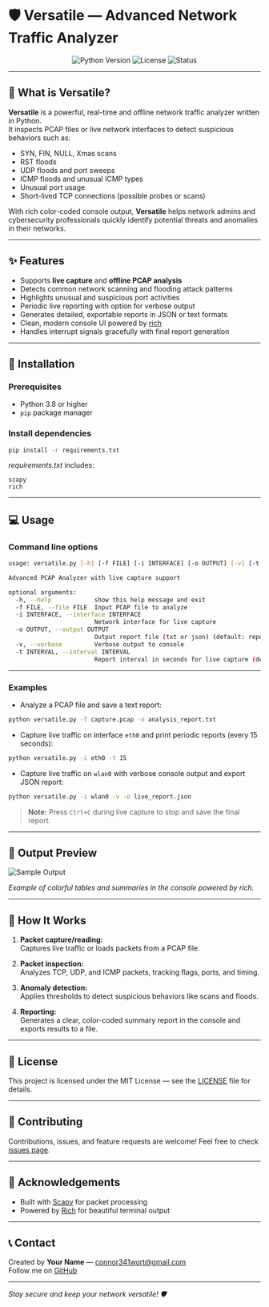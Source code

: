 # 🛡️ Versatile — Advanced Network Traffic Analyzer

<p align="center">
  <img src="https://img.shields.io/badge/python-3.8%2B-blue.svg" alt="Python Version" />
  <img src="https://img.shields.io/badge/license-MIT-green.svg" alt="License" />
  <img src="https://img.shields.io/badge/status-Active-brightgreen.svg" alt="Status" />
</p>

---

## 🎯 What is Versatile?

**Versatile** is a powerful, real-time and offline network traffic analyzer written in Python.  
It inspects PCAP files or live network interfaces to detect suspicious behaviors such as:

- SYN, FIN, NULL, Xmas scans  
- RST floods  
- UDP floods and port sweeps  
- ICMP floods and unusual ICMP types  
- Unusual port usage  
- Short-lived TCP connections (possible probes or scans)  

With rich color-coded console output, **Versatile** helps network admins and cybersecurity professionals quickly identify potential threats and anomalies in their networks.

---

## ✨ Features

- Supports **live capture** and **offline PCAP analysis**  
- Detects common network scanning and flooding attack patterns  
- Highlights unusual and suspicious port activities  
- Periodic live reporting with option for verbose output  
- Generates detailed, exportable reports in JSON or text formats  
- Clean, modern console UI powered by [rich](https://github.com/Textualize/rich)  
- Handles interrupt signals gracefully with final report generation  

---

## 🚀 Installation

### Prerequisites

- Python 3.8 or higher  
- `pip` package manager  

### Install dependencies

```bash
pip install -r requirements.txt
```

*requirements.txt* includes:

```
scapy
rich
```

---

## 💻 Usage

### Command line options

```bash
usage: versatile.py [-h] [-f FILE] [-i INTERFACE] [-o OUTPUT] [-v] [-t INTERVAL]

Advanced PCAP Analyzer with live capture support

optional arguments:
  -h, --help            show this help message and exit
  -f FILE, --file FILE  Input PCAP file to analyze
  -i INTERFACE, --interface INTERFACE
                        Network interface for live capture
  -o OUTPUT, --output OUTPUT
                        Output report file (txt or json) (default: report.txt)
  -v, --verbose         Verbose output to console
  -t INTERVAL, --interval INTERVAL
                        Report interval in seconds for live capture (default: 10)
```

---

### Examples

- Analyze a PCAP file and save a text report:

```bash
python versatile.py -f capture.pcap -o analysis_report.txt
```

- Capture live traffic on interface `eth0` and print periodic reports (every 15 seconds):

```bash
python versatile.py -i eth0 -t 15
```

- Capture live traffic on `wlan0` with verbose console output and export JSON report:

```bash
python versatile.py -i wlan0 -v -o live_report.json
```

> **Note:** Press `Ctrl+C` during live capture to stop and save the final report.

---

## 🎨 Output Preview

![Sample Output](https://raw.githubusercontent.com/klothwaresbin/versatile/main/docs/sample_output.png)

*Example of colorful tables and summaries in the console powered by rich.*

---

## 🧩 How It Works

1. **Packet capture/reading:**  
   Captures live traffic or loads packets from a PCAP file.

2. **Packet inspection:**  
   Analyzes TCP, UDP, and ICMP packets, tracking flags, ports, and timing.

3. **Anomaly detection:**  
   Applies thresholds to detect suspicious behaviors like scans and floods.

4. **Reporting:**  
   Generates a clear, color-coded summary report in the console and exports results to a file.

---

## 📜 License

This project is licensed under the MIT License — see the [LICENSE](LICENSE) file for details.

---

## 🤝 Contributing

Contributions, issues, and feature requests are welcome! Feel free to check [issues page](https://github.com/klothwaresbin/versatile/issues).

---

## 🙌 Acknowledgements

- Built with [Scapy](https://scapy.net/) for packet processing  
- Powered by [Rich](https://github.com/Textualize/rich) for beautiful terminal output  

---

## 📞 Contact

Created by **Your Name** — [connor341wort@gmail.com](mailto:your.email@example.com)  
Follow me on [GitHub](https://github.com/klothwaresbin)

---

*Stay secure and keep your network versatile! 🛡️*
